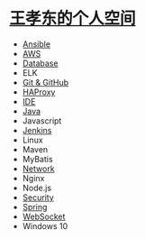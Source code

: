 # [王孝东的个人空间](https://scm-git.github.io/)

* [Ansible](./ansible/ansible.md)
* [AWS](./AWS/aws.md)
* [Database](./Database/database.md)
* ELK
* [Git & GitHub](./git_github/git_github.md)
* [HAProxy](./haproxy/haproxy.md)
* [IDE](./IDE/idea.md)
* [Java](./Java/java.md)
* Javascript
* [Jenkins](./Jenkins/jenkins.md)
* Linux
* Maven
* MyBatis
* [Network](./Network/network.md)
* Nginx
* Node.js
* [Security](./security/tenable.md)
* [Spring](./spring/spring.md)
* [WebSocket](websocket/websocket.md)
* Windows 10

